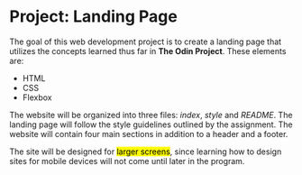 <h1>Project: Landing Page</h1>

The goal of this web development project is to create a landing page that utilizes the concepts learned thus far in <strong>The Odin Project</strong>.  These elements are:
<ul>
	<li>HTML</li>
	<li>CSS</li>
	<li>Flexbox</li>
</ul>

The website will be organized into three files: <em>index</em>, <em>style</em> and <em>README</em>.  The landing page will follow the style guidelines outlined by the assignment.  The website will contain four main sections in addition to a header and a footer.  

The site will be designed for <mark>larger screens</mark>, since learning how to design sites for mobile devices will not come until later in the program.
